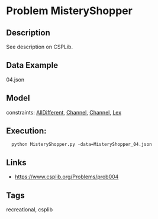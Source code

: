 # Problem MisteryShopper
## Description
See description on CSPLib.

## Data Example
  04.json

## Model
  constraints: [AllDifferent](http://pycsp.org/documentation/constraints/AllDifferent), [Channel](http://pycsp.org/documentation/constraints/Channel), [Channel](http://pycsp.org/documentation/constraints/Channel), [Lex](http://pycsp.org/documentation/constraints/Lex)

## Execution:
```
  python MisteryShopper.py -data=MisteryShopper_04.json
```

## Links
 - https://www.csplib.org/Problems/prob004

## Tags
  recreational, csplib
